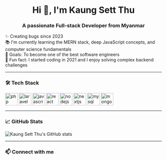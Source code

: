 <h1 align="center">Hi 👋, I'm Kaung Sett Thu</h1>
<h3 align="center">A passionate Full-stack Developer from Myanmar</h3>

<p align="left">✨ Creating bugs since 2023<br>
📚 I'm currently learning the MERN stack, deep JavaScript concepts, and computer science fundamentals<br>
🎯 Goals: To become one of the best software engineers<br>
🎲 Fun fact: I started coding in 2021 and I enjoy solving complex backend challenges
</p>

---

### 🛠️ Tech Stack

<p align="left">
<img src="https://cdn.jsdelivr.net/gh/devicons/devicon/icons/php/php-original.svg" height="40" alt="php logo" />
<img src="https://cdn.jsdelivr.net/gh/devicons/devicon/icons/laravel/laravel-original.svg" height="40" alt="laravel logo" />
<img src="https://cdn.jsdelivr.net/gh/devicons/devicon/icons/javascript/javascript-original.svg" height="40" alt="javascript logo" />
<img src="https://cdn.jsdelivr.net/gh/devicons/devicon/icons/react/react-original.svg" height="40" alt="react logo" />
<img src="https://cdn.jsdelivr.net/gh/devicons/devicon/icons/nodejs/nodejs-original.svg" height="40" alt="nodejs logo" />
<img src="https://cdn.jsdelivr.net/gh/devicons/devicon/icons/nextjs/nextjs-original.svg" height="40" alt="nextjs logo" />
<img src="https://cdn.jsdelivr.net/gh/devicons/devicon/icons/mysql/mysql-original.svg" height="40" alt="mysql logo" />
<img src="https://cdn.jsdelivr.net/gh/devicons/devicon/icons/mongodb/mongodb-original.svg" height="40" alt="mongodb logo" />
</p>

---

### 📈 GitHub Stats

<p align="left">
<img src="https://github-readme-stats.vercel.app/api?username=KaungSettThu1873&show_icons=true&theme=tokyonight" alt="Kaung Sett Thu's GitHub stats" />
</p>

---

### 📫 Connect with me

<p align="left">
<!-- Add your social links here if you want -->
</p>
